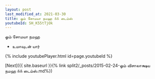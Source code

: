 ```yaml
---
layout: post
last_modified_at: 2021-03-30
title: ஓம் சோமயா நமஹ ௧௧ டைம்ஸ்
youtubeId: SH_K55tTjOk
---
```

 
 
 ஓம் சோமயா நமஹ  
 
 -  உமாவுடன் யார் 
 
  
 
  
 
 
 
 
 
 


{% include youtubePlayer.html id=page.youtubeId %}
 
[Next]({{ site.baseurl }}{% link  split2/_posts/2015-02-24-ஓம் விசாலாக்ஷய நமஹ ௧௧ டைம்ஸ்.md%})
 
